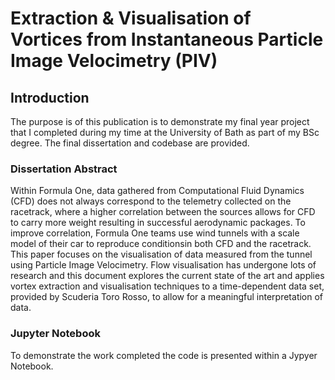 # Extraction & Visualisation of Vortices from Instantaneous Particle Image Velocimetry (PIV)

## Introduction
The purpose is of this publication is to demonstrate my final year project that I completed during my time at the University of Bath as part of my BSc degree. The final dissertation and codebase are provided.

### Dissertation Abstract
Within Formula One, data gathered from Computational Fluid Dynamics (CFD) does not always correspond to the telemetry collected on the racetrack, where a higher correlation between the sources allows for CFD to carry more weight
resulting in successful aerodynamic packages. To improve correlation, Formula One teams use wind tunnels with a scale model of their car to reproduce conditionsin both CFD and the racetrack. This paper focuses on the visualisation of data measured from the tunnel using Particle Image Velocimetry. Flow visualisation has undergone lots of research and this document explores the current state of the art and applies vortex extraction and visualisation techniques to a time-dependent data set, provided by Scuderia Toro Rosso, to allow for a meaningful interpretation of data.

### Jupyter Notebook
To demonstrate the work completed the code is presented within a Jypyer Notebook.
